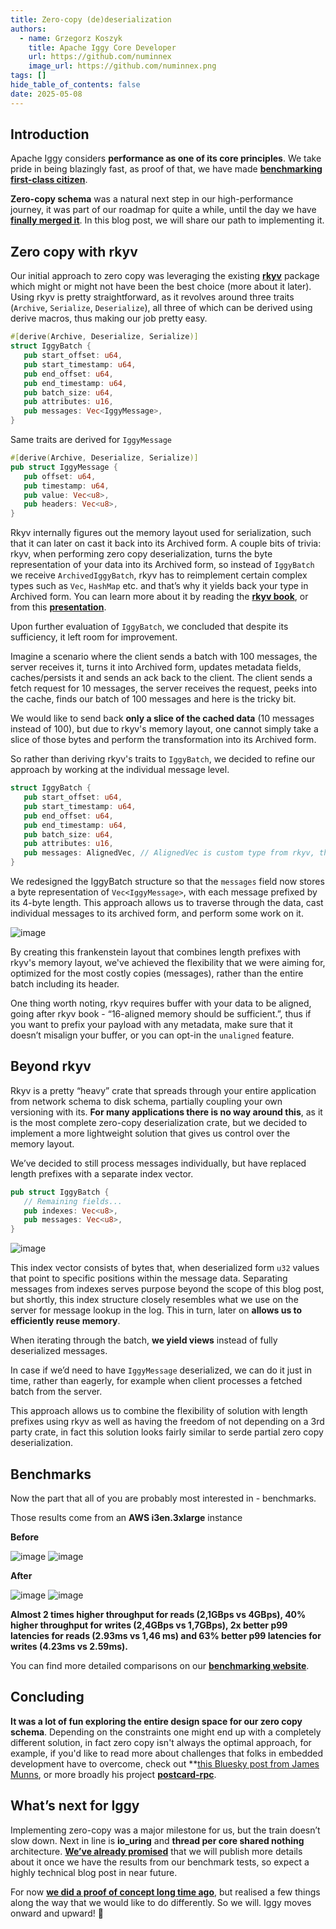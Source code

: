 ```yaml
---
title: Zero-copy (de)deserialization
authors:
  - name: Grzegorz Koszyk
    title: Apache Iggy Core Developer
    url: https://github.com/numinnex
    image_url: https://github.com/numinnex.png
tags: []
hide_table_of_contents: false
date: 2025-05-08
---
```

## Introduction

Apache Iggy considers **performance as one of its core principles**. We take pride in being blazingly fast, as proof of that, we have made **[benchmarking first-class citizen](http://localhost:3000/blogs/2025/02/17/transparent-benchmarks)**.

**Zero-copy schema** was a natural next step in our high-performance journey, it was part of our roadmap for quite a while, until the day we have **[finally merged it](https://github.com/apache/iggy/pull/1679)**. In this blog post, we will share our path to implementing it.

<!--truncate-->

## Zero copy with rkyv

Our initial approach to zero copy was leveraging the existing **[rkyv](https://github.com/rkyv/rkyv)** package which might or might not have been the best choice (more about it later). Using rkyv is pretty straightforward, as it revolves around three traits (`Archive`, `Serialize`, `Deserialize`), all three of which can be derived using derive macros, thus making our job pretty easy.

```rust
#[derive(Archive, Deserialize, Serialize)]
struct IggyBatch {
   pub start_offset: u64,
   pub start_timestamp: u64,
   pub end_offset: u64,
   pub end_timestamp: u64,
   pub batch_size: u64,
   pub attributes: u16,
   pub messages: Vec<IggyMessage>,
}
```

Same traits are derived for `IggyMessage`

```rust
#[derive(Archive, Deserialize, Serialize)]
pub struct IggyMessage {
   pub offset: u64,
   pub timestamp: u64,
   pub value: Vec<u8>,
   pub headers: Vec<u8>,
}
```

Rkyv internally figures out the memory layout used for serialization, such that it can later on cast it back into its Archived form. A couple bits of trivia: rkyv, when performing zero copy deserialization, turns the byte representation of your data into its Archived form, so instead of `IggyBatch` we receive `ArchivedIggyBatch`, rkyv has to reimplement certain complex types such as `Vec`, `HashMap` etc. and that’s why it yields back your type in Archived form. You can learn more about it by reading the **[rkyv book](https://rkyv.org)**, or from this **[presentation](https://www.youtube.com/watch?v=ON4z2LbTD-4)**.

Upon further evaluation of `IggyBatch`, we concluded that despite its sufficiency, it left room for improvement.

Imagine a scenario where the client sends a batch with 100 messages, the server receives it, turns it into Archived form, updates metadata fields, caches/persists it and sends an ack back to the client. The client sends a fetch request for 10 messages, the server receives the request, peeks into the cache, finds our batch of 100 messages and here is the tricky bit.

We would like to send back **only a slice of the cached data** (10 messages instead of 100), but due to rkyv's memory layout, one cannot simply take a slice of those bytes and perform the transformation into its Archived form.

So rather than deriving rkyv's traits to `IggyBatch`, we decided to refine our approach by working at the individual message level.

```rust
struct IggyBatch {
   pub start_offset: u64,
   pub start_timestamp: u64,
   pub end_offset: u64,
   pub end_timestamp: u64,
   pub batch_size: u64,
   pub attributes: u16,
   pub messages: AlignedVec, // AlignedVec is custom type from rkyv, that represents a vector of bytes.
}
```

We redesigned the IggyBatch structure so that the `messages` field now stores a byte representation of `Vec<IggyMessage>`, with each message prefixed by its 4-byte length. This approach allows us to traverse through the data, cast individual messages to its archived form, and perform some work on it.

![image](/zero-copy-deserialization/iggy_batch_schema_1.png)

By creating this frankenstein layout that combines length prefixes with rkyv's memory layout, we've achieved the flexibility that we were aiming for, optimized for the most costly copies (messages), rather than the entire batch including its header.

One thing worth noting, rkyv requires buffer with your data to be aligned, going after rkyv book - “16-aligned memory should be sufficient.”, thus if you want to prefix your payload with any metadata, make sure that it doesn’t misalign your buffer, or you can opt-in the `unaligned` feature.

## Beyond rkyv

Rkyv is a pretty “heavy” crate that spreads through your entire application from network schema to disk schema, partially coupling your own versioning with its. **For many applications there is no way around this**, as it is the most complete zero-copy deserialization crate, but we decided to implement a more lightweight solution that gives us control over the memory layout.

We’ve decided to still process messages individually, but have replaced length prefixes with a separate index vector.

```rust
pub struct IggyBatch {
   // Remaining fields...
   pub indexes: Vec<u8>,
   pub messages: Vec<u8>,
}
```

![image](/zero-copy-deserialization/iggy_batch_schema_2.png)

This index vector consists of bytes that, when deserialized form `u32` values that point to specific positions within the message data. Separating messages from indexes serves purpose beyond the scope of this blog post, but shortly, this index structure closely resembles what we use on the server for message lookup in the log. This in turn, later on **allows us to efficiently reuse memory**.

When iterating through the batch, **we yield views** instead of fully deserialized messages.

In case if we’d need to have `IggyMessage` deserialized, we can do it just in time, rather than eagerly, for example when client processes a fetched batch from the server.

This approach allows us to combine the flexibility of solution with length prefixes using rkyv as well as having the freedom of not depending on a 3rd party crate, in fact this solution looks fairly similar to serde partial zero copy deserialization.

## Benchmarks

Now the part that all of you are probably most interested in - benchmarks.

Those results come from an **AWS i3en.3xlarge** instance

**Before**

![image](/zero-copy-deserialization/no_zero_copy_producer.png)
![image](/zero-copy-deserialization/no_zero_copy_consumer.png)

**After**

![image](/zero-copy-deserialization/zero_copy_producer.png)
![image](/zero-copy-deserialization/zero_copy_consumer.png)



**Almost 2 times higher throughput for reads (2,1GBps vs 4GBps), 40% higher throughput for writes (2,4GBps vs 1,7GBps), 2x better p99 latencies for reads (2.93ms vs 1,46 ms) and 63% better p99 latencies for writes (4.23ms vs 2.59ms).**

You can find more detailed comparisons on our **[benchmarking website](https://benchmarks.iggy.rs)**.

## Concluding

**It was a lot of fun exploring the entire design space for our zero copy schema**. Depending on the constraints one might end up with a completely different solution, in fact zero copy isn't always the optimal approach, for example, if you'd like to read more about challenges that folks in embedded development have to overcome, check out **[this Bluesky post from James Munns](https://bsky.app/profile/jamesmunns.com/post/3lnqo5ykawc2r), or more broadly his project **[postcard-rpc](https://github.com/jamesmunns/postcard-rpc)**.

## What’s next for Iggy

Implementing zero-copy was a major milestone for us, but the train doesn’t slow down. Next in line is **io_uring** and **thread per core shared nothing** architecture. **[We’ve already promised](https://www.reddit.com/r/rust/comments/1d35fsb/comment/l65wgnt/)** that we will publish more details about it once we have the results from our benchmark tests, so expect a highly technical blog post in near future.

For now **[we did a proof of concept long time ago](https://github.com/apache/iggy/tree/io_uring_monoio_runtime)**, but realised a few things along the way that we would like to do differently. So we will. Iggy moves onward and upward! 🚀
